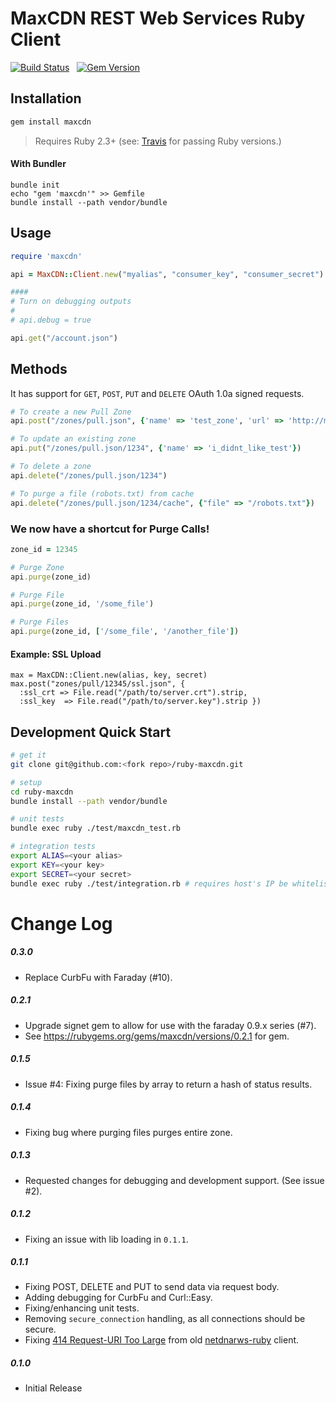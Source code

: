 # MaxCDN REST Web Services Ruby Client

[![Build Status](https://travis-ci.org/MaxCDN/ruby-maxcdn.png?branch=master)](https://travis-ci.org/MaxCDN/ruby-maxcdn) &nbsp; [![Gem Version](https://badge.fury.io/rb/maxcdn.png)](http://badge.fury.io/rb/maxcdn)

## Installation

``` bash
gem install maxcdn
```

> Requires Ruby 2.3+ (see: [Travis](https://travis-ci.org/MaxCDN/ruby-maxcdn) for passing Ruby versions.)

#### With Bundler

```
bundle init
echo "gem 'maxcdn'" >> Gemfile
bundle install --path vendor/bundle
```

## Usage
```ruby
require 'maxcdn'

api = MaxCDN::Client.new("myalias", "consumer_key", "consumer_secret")

####
# Turn on debugging outputs
#
# api.debug = true

api.get("/account.json")
```

## Methods
It has support for `GET`, `POST`, `PUT` and `DELETE` OAuth 1.0a signed requests.

```ruby
# To create a new Pull Zone
api.post("/zones/pull.json", {'name' => 'test_zone', 'url' => 'http://my-test-site.com'})

# To update an existing zone
api.put("/zones/pull.json/1234", {'name' => 'i_didnt_like_test'})

# To delete a zone
api.delete("/zones/pull.json/1234")

# To purge a file (robots.txt) from cache
api.delete("/zones/pull.json/1234/cache", {"file" => "/robots.txt"})
```

### We now have a shortcut for Purge Calls!
```ruby
zone_id = 12345

# Purge Zone
api.purge(zone_id)

# Purge File
api.purge(zone_id, '/some_file')

# Purge Files
api.purge(zone_id, ['/some_file', '/another_file'])
```

#### Example: SSL Upload

```
max = MaxCDN::Client.new(alias, key, secret)
max.post("zones/pull/12345/ssl.json", {
  :ssl_crt => File.read("/path/to/server.crt").strip,
  :ssl_key  => File.read("/path/to/server.key").strip })
```

## Development Quick Start

``` bash
# get it
git clone git@github.com:<fork repo>/ruby-maxcdn.git

# setup
cd ruby-maxcdn
bundle install --path vendor/bundle

# unit tests
bundle exec ruby ./test/maxcdn_test.rb

# integration tests
export ALIAS=<your alias>
export KEY=<your key>
export SECRET=<your secret>
bundle exec ruby ./test/integration.rb # requires host's IP be whitelisted
```

# Change Log

##### 0.3.0

* Replace CurbFu with Faraday (#10).

##### 0.2.1

* Upgrade signet gem to allow for use with the faraday 0.9.x series (#7).
* See https://rubygems.org/gems/maxcdn/versions/0.2.1 for gem.

##### 0.1.5

* Issue #4: Fixing purge files by array to return a hash of status results.

##### 0.1.4

* Fixing bug where purging files purges entire zone.

##### 0.1.3

* Requested changes for debugging and development support. (See issue #2).

##### 0.1.2

* Fixing an issue with lib loading in `0.1.1`.

##### 0.1.1

* Fixing POST, DELETE and PUT to send data via request body.
* Adding debugging for CurbFu and Curl::Easy.
* Fixing/enhancing unit tests.
* Removing `secure_connection` handling, as all connections should be secure.
* Fixing [414 Request-URI Too Large](https://github.com/netdna/netdnarws-ruby/issues/10) from old [netdnarws-ruby](https://github.com/netdna/netdnarws-ruby) client.


##### 0.1.0

* Initial Release

